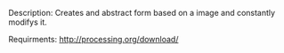 Description:
Creates and abstract form based on a image and constantly modifys it.

Requirments:
http://processing.org/download/
